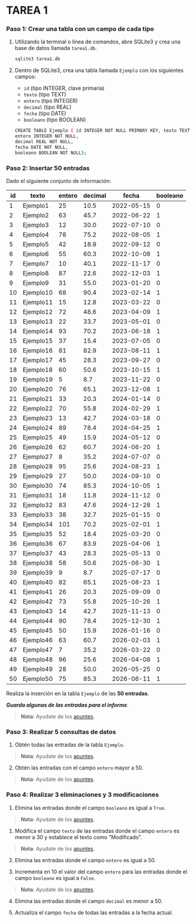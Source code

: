 # TAREA 1


### Paso 1: Crear una tabla con un campo de cada tipo

1. Utilizando la terminal o línea de comandos, abre SQLite3 y crea una base de datos llamada `tarea1.db`.

    ```bash
    sqlite3 tarea1.db

    ```

2. Dentro de SQLite3, crea una tabla llamada `Ejemplo` con los siguientes campos:
    - `id` (tipo INTEGER, clave primaria)
    - `texto` (tipo TEXT)
    - `entero` (tipo INTEGER)
    - `decimal` (tipo REAL)
    - `fecha` (tipo DATE)
    - `booleano` (tipo BOOLEAN)

    ```bash
    CREATE TABLE Ejemplo ( id INTEGER NOT NULL PRIMARY KEY, texto TEXT NOT NULL,
    entero INTEGER NOT NULL,
    decimal REAL NOT NULL,
    fecha DATE NOT NULL, 
    booleano BOOLEAN NOT NULL);
    ````



### Paso 2: Insertar 50 entradas

Dado el siguiente conjunto de información:

| id |   texto    | entero | decimal |    fecha    | booleano |
|----|------------|--------|---------|-------------|----------|
| 1  | Ejemplo1    | 25     | 10.5    | 2022-05-15  | 0        |
| 2  | Ejemplo2    | 63     | 45.7    | 2022-06-22  | 1        |
| 3  | Ejemplo3    | 12     | 30.0    | 2022-07-10  | 0        |
| 4  | Ejemplo4    | 78     | 75.2    | 2022-08-05  | 1        |
| 5  | Ejemplo5    | 42     | 18.9    | 2022-09-12  | 0        |
| 6  | Ejemplo6    | 55     | 60.3    | 2022-10-08  | 1        |
| 7  | Ejemplo7    | 10     | 40.1    | 2022-11-17  | 0        |
| 8  | Ejemplo8    | 87     | 22.6    | 2022-12-03  | 1        |
| 9  | Ejemplo9    | 31     | 55.0    | 2023-01-20  | 0        |
| 10 | Ejemplo10   | 68     | 90.4    | 2023-02-14  | 1        |
| 11 | Ejemplo11   | 15     | 12.8    | 2023-03-22  | 0        |
| 12 | Ejemplo12   | 72     | 48.6    | 2023-04-09  | 1        |
| 13 | Ejemplo13   | 22     | 33.7    | 2023-05-01  | 0        |
| 14 | Ejemplo14   | 93     | 70.2    | 2023-06-18  | 1        |
| 15 | Ejemplo15   | 37     | 15.4    | 2023-07-05  | 0        |
| 16 | Ejemplo16   | 81     | 82.9    | 2023-08-11  | 1        |
| 17 | Ejemplo17   | 45     | 28.3    | 2023-09-27  | 0        |
| 18 | Ejemplo18   | 60     | 50.6    | 2023-10-15  | 1        |
| 19 | Ejemplo19   | 5      | 8.7     | 2023-11-22  | 0        |
| 20 | Ejemplo20   | 76     | 65.1    | 2023-12-08  | 1        |
| 21 | Ejemplo21   | 33     | 20.3    | 2024-01-14  | 0        |
| 22 | Ejemplo22   | 70     | 55.8    | 2024-02-29  | 1        |
| 23 | Ejemplo23   | 13     | 42.7    | 2024-03-18  | 0        |
| 24 | Ejemplo24   | 89     | 78.4    | 2024-04-25  | 1        |
| 25 | Ejemplo25   | 49     | 15.9    | 2024-05-12  | 0        |
| 26 | Ejemplo26   | 62     | 60.7    | 2024-06-20  | 1        |
| 27 | Ejemplo27   | 8      | 35.2    | 2024-07-07  | 0        |
| 28 | Ejemplo28   | 95     | 25.6    | 2024-08-23  | 1        |
| 29 | Ejemplo29   | 27     | 50.0    | 2024-09-10  | 0        |
| 30 | Ejemplo30   | 74     | 85.3    | 2024-10-05  | 1        |
| 31 | Ejemplo31   | 18     | 11.8    | 2024-11-12  | 0        |
| 32 | Ejemplo32   | 83     | 47.6    | 2024-12-28  | 1        |
| 33 | Ejemplo33   | 38     | 32.7    | 2025-01-15  | 0        |
| 34 | Ejemplo34   | 101    | 70.2    | 2025-02-01  | 1        |
| 35 | Ejemplo35   | 52     | 18.4    | 2025-03-20  | 0        |
| 36 | Ejemplo36   | 67     | 83.9    | 2025-04-06  | 1        |
| 37 | Ejemplo37   | 43     | 28.3    | 2025-05-13  | 0        |
| 38 | Ejemplo38   | 58     | 50.6    | 2025-06-30  | 1        |
| 39 | Ejemplo39   | 9      | 8.7     | 2025-07-17  | 0        |
| 40 | Ejemplo40   | 82     | 65.1    | 2025-08-23  | 1        |
| 41 | Ejemplo41   | 26     | 20.3    | 2025-09-09  | 0        |
| 42 | Ejemplo42   | 73     | 55.8    | 2025-10-26  | 1        |
| 43 | Ejemplo43   | 14     | 42.7    | 2025-11-13  | 0        |
| 44 | Ejemplo44   | 90     | 78.4    | 2025-12-30  | 1        |
| 45 | Ejemplo45   | 50     | 15.9    | 2026-01-16  | 0        |
| 46 | Ejemplo46   | 63     | 60.7    | 2026-02-03  | 1        |
| 47 | Ejemplo47   | 7      | 35.2    | 2026-03-22  | 0        |
| 48 | Ejemplo48   | 96     | 25.6    | 2026-04-08  | 1        |
| 49 | Ejemplo49   | 28     | 50.0    | 2026-05-25  | 0        |
| 50 | Ejemplo50   | 75     | 85.3    | 2026-06-11  | 1        |

Realiza la inserción en la tabla `Ejemplo` de las __50 entradas__.

___Guarda algunas de las entradas para el informe___.

>__Nota__: Ayudate de los [apuntes](https://github.com/jpexposito/code-learn/blob/main/primero/bae/unidad-5/sqlite/02_insert_select.md).

### Paso 3: Realizar 5 consultas de datos

1. Obtén todas las entradas de la tabla `Ejemplo`.

>__Nota__: Ayudate de los [apuntes](https://github.com/jpexposito/code-learn/blob/main/primero/bae/unidad-5/sqlite/02_insert_select.md).

2. Obtén las entradas con el campo `entero` mayor a 50.

>__Nota__: Ayudate de los [apuntes](https://github.com/jpexposito/code-learn/blob/main/primero/bae/unidad-5/sqlite/02_insert_select.md).


### Paso 4: Realizar 3 eliminaciones y 3 modificaciones

1. Elimina las entradas donde el campo `booleano` es igual a `True`.

>__Nota__: Ayudate de los [apuntes](https://github.com/jpexposito/code-learn/blob/main/primero/bae/unidad-5/sqlite/05_delete.md).

1. Modifica el campo `texto` de las entradas donde el campo `entero` es menor a 30 y establece el texto como "Modificado".

>__Nota__: Ayudate de los [apuntes](https://github.com/jpexposito/code-learn/blob/main/primero/bae/unidad-5/sqlite/06_update.md).

2. Elimina las entradas donde el campo `entero` es igual a 50.

3. Incrementa en 10 el valor del campo `entero` para las entradas donde el campo `booleano` es igual a `False`.

>__Nota__: Ayudate de los [apuntes](https://github.com/jpexposito/code-learn/blob/main/primero/bae/unidad-5/sqlite/06_update.md).


4. Elimina las entradas donde el campo `decimal` es menor a 50.

5. Actualiza el campo `fecha` de todas las entradas a la fecha actual.

</div>